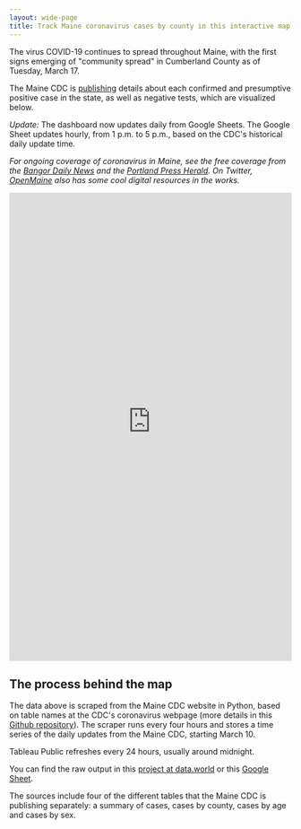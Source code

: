 ```yaml
---
layout: wide-page
title: Track Maine coronavirus cases by county in this interactive map
---
```

The virus COVID-19 continues to spread throughout Maine, with the first signs emerging of "community spread" in Cumberland County as of Tuesday, March 17.

The Maine CDC is [publishing](https://www.maine.gov/dhhs/mecdc/infectious-disease/epi/airborne/coronavirus.shtml) details about each confirmed and presumptive positive case in the state, as well as negative tests, which are visualized below.

_Update:_ The dashboard now updates daily from Google Sheets. The Google Sheet updates hourly, from 1 p.m. to 5 p.m., based on the CDC's historical daily update time.

_For ongoing coverage of coronavirus in Maine, see the free coverage from the [Bangor Daily News](https://bangordailynews.com/topic/coronavirus/) and the [Portland Press Herald](https://www.pressherald.com/coronavirus/). On Twitter, [OpenMaine](https://twitter.com/Open_Maine) also has some cool digital resources in the works._

<div><iframe style="border: none;" src="https://public.tableausoftware.com/views/covid-19-maine-dashboard/COVID-19casesbyMainecounty?:showVizHome=no&amp;:embed=true" width="100%" height="835px"></iframe></div>

## The process behind the map
The data above is scraped from the Maine CDC website in Python, based on table names at the CDC's coronavirus webpage (more details in this [Github repository](https://github.com/darrenfishell/data-projects/tree/master/covid-19-me)). The scraper runs every four hours and stores a time series of the daily updates from the Maine CDC, starting March 10.

Tableau Public refreshes every 24 hours, usually around midnight.

You can find the raw output in this [project at data.world](https://data.world/darrenfishell/covid-19-me) or this [Google Sheet](https://docs.google.com/spreadsheets/d/1DXlFVTgbXE3avpFPp1gJ5IFu7cEN9Hl9yhYSFskffGE/edit#gid=0).

The sources include four of the different tables that the Maine CDC is publishing separately: a summary of cases, cases by county, cases by age and cases by sex.
